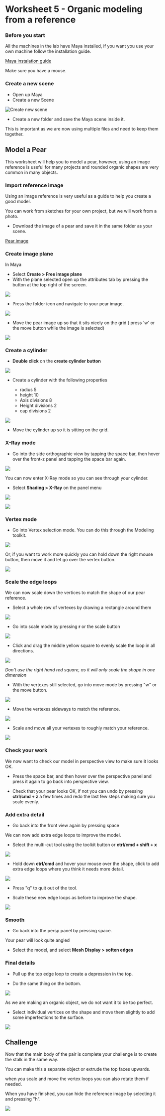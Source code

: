 # Worksheet 5 - Organic modeling from a reference

### Before you start

All the machines in the lab have Maya installed, if you want you use your own machine follow the installation guide.

[Maya instalation guide](https://www.uwe.ac.uk/study/it-services/software/specialist-software#autodesk_maya)

Make sure you have a mouse.

### Create a new scene

- Open up Maya
- Create a new Scene

![Create new scene](images/worksheet_1/new_scene.jpg)

- Create a new folder and save the Maya scene inside it. 

This is important as we are now using multiple files and need to keep them together.

## Model a Pear

This worksheet will help you to model a pear, however, using an image reference is useful for many projects and rounded organic shapes are very common in many objects.

### Import reference image

Using an image reference is very useful as a guide to help you create a good model.

You can work from sketches for your own project, but we will work from a photo.

- Download the image of a pear and save it in the same folder as your scene.

[Pear image](./assets_for_worksheets/pear_reference.jpg)

### Create image plane

In Maya

- Select **Create > Free image plane**
- With the plane selected open up the attributes tab by pressing the button at the top right of the screen.

![](images/worksheet_1/attribute_editor.jpg)

- Press the folder icon and navigate to your pear image.

![](images/worksheet_3.1/image_plane_image.png)

- Move the pear image up so that it sits nicely on the grid ( press 'w' or the move button while the image is selected)

![](images/worksheet_3.1/move_pear.png)

### Create a cylinder

- **Double click** on the **create cylinder button**

![](images/worksheet_1/create_cylinder.jpg)

- Create a cylinder with the following properties

	- radius 5
	- height 10
	- Axis divisions 8
	- Height divisions 2
	- cap divisions 2

![](images/worksheet_3.1/create_cylinder.png)

- Move the cylinder up so it is sitting on the grid.

### X-Ray mode

- Go into the side orthographic view by tapping the space bar, then hover over the front-z panel and tapping the space bar again.

![](images/worksheet_3.1/side_view.gif)

You can now enter X-Ray mode so you can see through your cylinder.

- Select **Shading > X-Ray** on the panel menu

![](images/worksheet_3.1/x-ray.png)

![](images/worksheet_3.1/xray_pear.png)

### Vertex mode

- Go into Vertex selection mode. You can do this through the Modeling toolkit.

![](images/worksheet_3.1/vertexes.png)

Or, if you want to work more quickly you can hold down the right mouse button, then move it and let go over the vertex button.

![](images/worksheet_3.1/right_click_vertexes.png)

### Scale the edge loops

We can now scale down the vertices to match the shape of our pear reference.

- Select a whole row of vertexes by drawing a rectangle around them

![](images/worksheet_3.1/select_vertecies.gif)

- Go into scale mode by pressing **r** or the scale button

![](images/worksheet_1/move_scale_rotate.jpg)

- Click and drag the middle yellow square to evenly scale the loop in all directions.

![](images/worksheet_3.1/scale_edge_loop_1.gif)

*Don't use the right hand red square, as it will only scale the shape in one dimension*

- With the vertexes still selected, go into move mode by pressing "w" or the move button.

![](images/worksheet_1/move_scale_rotate.jpg)

- Move the vertexes sideways to match the reference.

![](images/worksheet_3.1/move_edge_loop.gif)

- Scale and move all your vertexes to roughly match your reference.

![](images/worksheet_3.1/rough_match.png)

### Check your work

We now want to check our model in perspective view to make sure it looks OK.

- Press the space bar, and then hover over the perspective panel and press it again to go back into perspective view.

- Check that your pear looks OK, if not you can undo by pressing **ctrl/cmd + z** a few times and redo the last few steps making sure you scale evenly.

### Add extra detail

- Go back into the front view again by pressing space

We can now add extra edge loops to improve the model.

- Select the multi-cut tool using the toolkit button or **ctrl/cmd + shift + x**

![](images/worksheet_2/multi-cut.png)

- Hold down **ctrl/cmd** and hover your mouse over the shape, click to add extra edge loops where you think it needs more detail. 

![](images/worksheet_3.1/add_edge_loops.gif)

- Press "q" to quit out of the tool.

- Scale these new edge loops as before to improve the shape.

![](images/worksheet_3.1/improved_shape.png)

### Smooth 

- Go back into the persp panel by pressing space.

Your pear will look quite angled

- Select the model, and select **Mesh Display > soften edges**

### Final details

- Pull up the top edge loop to create a depression in the top.

- Do the same thing on the bottom.

![](images/worksheet_3.1/depression.png)

As we are making an organic object, we do not want it to be too perfect. 

- Select individual vertices on the shape and move them slightly to add some imperfections to the surface.

![](images/worksheet_3.1/imperfections.gif)

## Challenge

Now that the main body of the pair is complete your challenge is to create the stalk in the same way.

You can make this a separate object or extrude the top faces upwards.

when you scale and move the vertex loops you can also rotate them if needed.

When you have finished, you can hide the reference image by selecting it and pressing "h".

![](images/worksheet_3.1/finished_pear.png)

 


